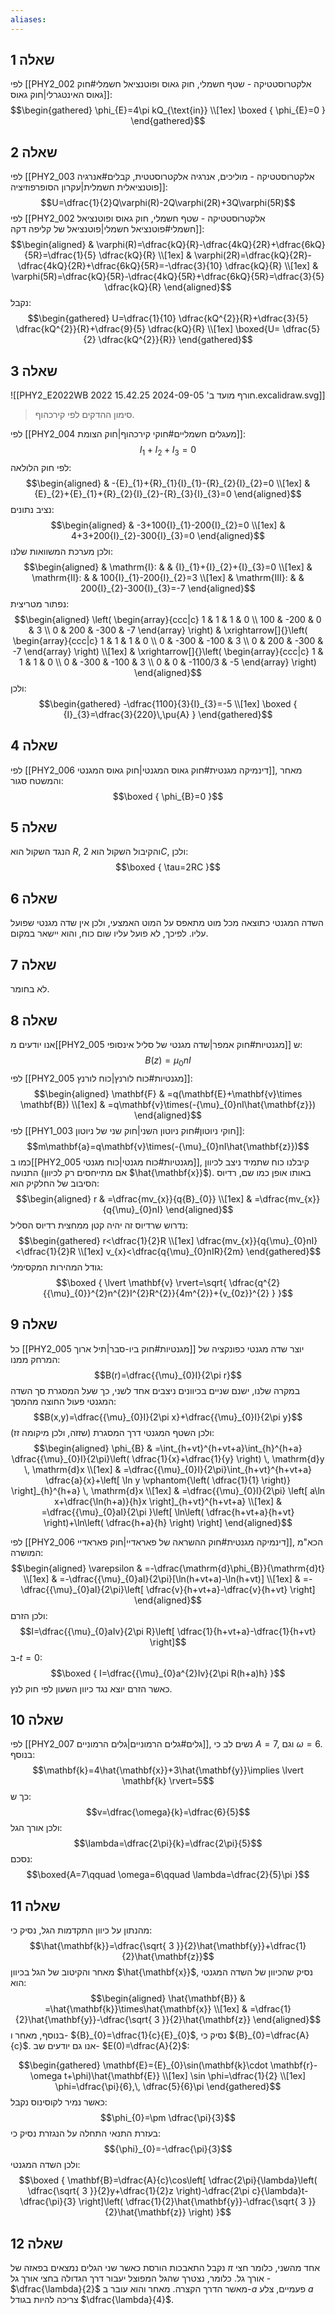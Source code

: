 ```yaml
---
aliases:
---
```

## שאלה 1
לפי [[PHY2_002 אלקטרוסטטיקה - שטף חשמלי, חוק גאוס ופוטנציאל חשמלי#חוק גאוס האינטגרלי|חוק גאוס]]:
$$\begin{gathered}
\phi_{E}=4\pi kQ_{\text{in}} \\[1ex]
\boxed {
\phi_{E}=0
 }
\end{gathered}$$

## שאלה 2
לפי [[PHY2_003 אלקטרוסטטיקה - מוליכים, אנרגיה אלקטרוסטטית, קבלים#אנרגיה פוטנציאלית חשמלית|עקרון הסופרפוזיציה]]:
$$U=\dfrac{1}{2}Q\varphi(R)-2Q\varphi(2R)+3Q\varphi(5R)$$
לפי [[PHY2_002 אלקטרוסטטיקה - שטף חשמלי, חוק גאוס ופוטנציאל חשמלי#פוטנציאל חשמלי|פוטנציאל של קליפה דקה]]:
$$\begin{aligned}
 & \varphi(R)=\dfrac{kQ}{R}-\dfrac{4kQ}{2R}+\dfrac{6kQ}{5R}=\dfrac{1}{5} \dfrac{kQ}{R} \\[1ex]
 & \varphi(2R)=\dfrac{kQ}{2R}-\dfrac{4kQ}{2R}+\dfrac{6kQ}{5R}=-\dfrac{3}{10} \dfrac{kQ}{R} \\[1ex]
 & \varphi(5R)=\dfrac{kQ}{5R}-\dfrac{4kQ}{5R}+\dfrac{6kQ}{5R}=\dfrac{3}{5} \dfrac{kQ}{R}
\end{aligned}$$
נקבל:
$$\begin{gathered}
U=\dfrac{1}{10} \dfrac{kQ^{2}}{R}+\dfrac{3}{5} \dfrac{kQ^{2}}{R}+\dfrac{9}{5} \dfrac{kQ}{R} \\[1ex]
\boxed{U= \dfrac{5}{2} \dfrac{kQ^{2}}{R}}
\end{gathered}$$

## שאלה 3
![[PHY2_E2022WB 2022 חורף מועד ב' 2024-09-05 15.42.25.excalidraw.svg]]
>סימון ההדקים לפי קירכהוף.


לפי [[PHY2_004 מעגלים חשמליים#חוקי קירכהוף|חוק הצומת]]:
$${I}_{1}+{I}_{2}+{I}_{3}=0$$
לפי חוק הלולאה:
$$\begin{aligned}
 & -{E}_{1}+{R}_{1}{I}_{1}-{R}_{2}{I}_{2}=0 \\[1ex]
 & {E}_{2}+{E}_{1}+{R}_{2}{I}_{2}-{R}_{3}{I}_{3}=0
\end{aligned}$$
נציב נתונים:
$$\begin{aligned}
 & -3+100{I}_{1}-200{I}_{2}=0 \\[1ex]
 & 4+3+200{I}_{2}-300{I}_{3}=0
\end{aligned}$$
ולכן מערכת המשוואות שלנו:
$$\begin{aligned}
 & \mathrm{I}: &  &  {I}_{1}+{I}_{2}+{I}_{3}=0 \\[1ex]
 & \mathrm{II}: & &  100{I}_{1}-200{I}_{2}=3 \\[1ex]
 & \mathrm{III}: &  & 200{I}_{2}-300{I}_{3}=-7
\end{aligned}$$
נפתור מטריצית:
$$\begin{aligned}
\left( \begin{array}{ccc|c}
1 & 1 & 1 & 0 \\
100 & -200 & 0 & 3 \\
0 & 200 & -300 & -7
\end{array} \right) & \xrightarrow[]{}\left( \begin{array}{ccc|c}
1 & 1 & 1 & 0 \\
0 & -300 & -100 & 3  \\
0 & 200 & -300 & -7
\end{array} \right) \\[1ex]
 & \xrightarrow[]{}\left( \begin{array}{ccc|c}
1 & 1 & 1 & 0 \\
0 & -300 & -100 & 3 \\
0 & 0 & -1100/3 & -5
\end{array} \right)
\end{aligned}$$
ולכן:
$$\begin{gathered}
-\dfrac{1100}{3}{I}_{3}=-5 \\[1ex]
\boxed {
{I}_{3}=\dfrac{3}{220}\,\pu{A}
 }
\end{gathered}$$

## שאלה 4
לפי [[PHY2_006 דינמיקה מגנטית#חוק גאוס המגנטי|חוק גאוס המגנטי]], מאחר והמשטח סגור:
$$\boxed {
\phi_{B}=0
 }$$
## שאלה 5
הנגד השקול הוא $R$, והקיבול השקול הוא $2C$, ולכן:
$$\boxed {
\tau=2RC
 }$$

## שאלה 6
השדה המגנטי כתוצאה מכל מוט מתאפס על המוט האמצעי, ולכן אין שדה מגנטי שפועל עליו. לפיכך, לא פועל עליו שום כוח, והוא יישאר במקום.

## שאלה 7
לא בחומר.

## שאלה 8
אנו יודעים מ[[PHY2_005 מגנטיות#חוק אמפר|שדה מגנטי של סליל אינסופי]] ש:
$$B(z)={\mu}_{0}nI$$
לפי [[PHY2_005 מגנטיות#כוח לורנץ|כוח לורנץ]]:
$$\begin{aligned}
\mathbf{F} & =q(\mathbf{E}+\mathbf{v}\times \mathbf{B}) \\[1ex]
 & =q\mathbf{v}\times(-{\mu}_{0}nI\hat{\mathbf{z}})
\end{aligned}$$
לפי [[PHY1_003 חוקי ניוטון#חוק ניוטון השני|חוק שני של ניוטון]]:
$$m\mathbf{a}=q\mathbf{v}\times(-{\mu}_{0}nI\hat{\mathbf{z}})$$
כמו ב[[PHY2_005 מגנטיות#כוח מגנטי|כוח מגנטי]], קיבלנו כוח שתמיד ניצב לכיוון התנועה (אם מתייחסים רק לכיוון $\hat{\mathbf{x}}$). באותו אופן כמו שם, רדיוס הסיבוב של החלקיק הוא:
$$\begin{aligned}
r & =\dfrac{mv_{x}}{q{B}_{0}} \\[1ex]
 & =\dfrac{mv_{x}}{q{\mu}_{0}nI}
\end{aligned}$$
נדרוש שרדיוס זה יהיה קטן ממחצית רדיוס הסליל:
$$\begin{gathered}
r<\dfrac{1}{2}R \\[1ex]
\dfrac{mv_{x}}{q{\mu}_{0}nI}<\dfrac{1}{2}R \\[1ex]
v_{x}<\dfrac{q{\mu}_{0}nIR}{2m}
\end{gathered}$$
גודל המהירות המקסימלי:
$$\boxed {
\lvert \mathbf{v} \rvert=\sqrt{ \dfrac{q^{2}{{\mu}_{0}}^{2}n^{2}I^{2}R^{2}}{4m^{2}}+{v_{0z}}^{2} }
 }$$

## שאלה 9
כל [[PHY2_005 מגנטיות#חוק ביו-סבר|תיל ארוך]] יוצר שדה מגנטי כפונקציה של המרחק ממנו:
$$B(r)=\dfrac{{\mu}_{0}I}{2\pi r}$$
במקרה שלנו, ישנם שניים בכיוונים ניצבים אחד לשני, כך שעל המסגרת סך השדה המגנטי פעול החוצה מהמסך:
$$B(x,y)=\dfrac{{\mu}_{0}I}{2\pi x}+\dfrac{{\mu}_{0}I}{2\pi y}$$
ולכן השטף המגנטי דרך המסגרת (שזזה, ולכן מיקומה זז):
$$\begin{aligned}
\phi_{B} & =\int_{h+vt}^{h+vt+a}\int_{h}^{h+a} \dfrac{{\mu}_{0}I}{2\pi}\left( \dfrac{1}{x}+\dfrac{1}{y} \right) \, \mathrm{d}y   \, \mathrm{d}x  \\[1ex]
 & =\dfrac{{\mu}_{0}I}{2\pi}\int_{h+vt}^{h+vt+a} \dfrac{a}{x}+\left[ \ln y \vphantom{\left( \dfrac{1}{1} \right)} \right]_{h}^{h+a}  \, \mathrm{d}x  \\[1ex]
 & =\dfrac{{\mu}_{0}I}{2\pi} \left[ a\ln x+\dfrac{\ln(h+a)}{h}x \right]_{h+vt}^{h+vt+a} \\[1ex]
 & =\dfrac{{\mu}_{0}aI}{2\pi }\left[ \ln\left( \dfrac{h+vt+a}{h+vt} \right)+\ln\left( \dfrac{h+a}{h} \right) \right]
\end{aligned}$$

לפי [[PHY2_006 דינמיקה מגנטית#חוק ההשראה של פאראדיי|חוק פאראדיי]], הכא"מ המושרה:
$$\begin{aligned}
\varepsilon & =-\dfrac{\mathrm{d}\phi_{B}}{\mathrm{d}t} \\[1ex]
 & =-\dfrac{{\mu}_{0}aI}{2\pi}[\ln(h+vt+a)-\ln(h+vt)] \\[1ex]
 & =-\dfrac{{\mu}_{0}aI}{2\pi}\left[  \dfrac{v}{h+vt+a}-\dfrac{v}{h+vt} \right]
\end{aligned}$$
ולכן הזרם:
$$I=\dfrac{{\mu}_{0}aIv}{2\pi R}\left[ \dfrac{1}{h+vt+a}-\dfrac{1}{h+vt} \right]$$
ב-$t=0$:
$$\boxed {
I=\dfrac{{\mu}_{0}a^{2}Iv}{2\pi R(h+a)h}
 }$$
כאשר הזרם יוצא נגד כיוון השעון לפי חוק לנץ.

## שאלה 10
לפי [[PHY2_007 גלים#גלים הרמוניים|גלים הרמוניים]], נשים לב כי $A=7$, וגם $\omega=6$. בנוסף:
$$\mathbf{k}=4\hat{\mathbf{x}}+3\hat{\mathbf{y}}\implies \lvert \mathbf{k} \rvert=5$$
כך ש:
$$v=\dfrac{\omega}{k}=\dfrac{6}{5}$$
ולכן אורך הגל:
$$\lambda=\dfrac{2\pi}{k}=\dfrac{2\pi}{5}$$
נסכם:
$$\boxed{A=7\qquad \omega=6\qquad \lambda=\dfrac{2}{5}\pi }$$

## שאלה 11
מהנתון על כיוון התקדמות הגל, נסיק כי:
$$\hat{\mathbf{k}}=\dfrac{\sqrt{ 3 }}{2}\hat{\mathbf{y}}+\dfrac{1}{2}\hat{\mathbf{z}}$$
מאחר והקיטוב של הגל בכיוון $\hat{\mathbf{x}}$, נסיק שהכיוון של השדה המגנטי הוא:
$$\begin{aligned}
\hat{\mathbf{B}} & =\hat{\mathbf{k}}\times\hat{\mathbf{x}} \\[1ex]
 & =\dfrac{1}{2}\hat{\mathbf{y}}-\dfrac{\sqrt{ 3 }}{2}\hat{\mathbf{z}}
\end{aligned}$$
בנוסף, מאחר ו- ${B}_{0}=\dfrac{1}{c}{E}_{0}$, נסיק כי ${B}_{0}=\dfrac{A}{c}$. אנו גם יודעים שב- $E(0)=\dfrac{A}{2}$:

$$\begin{gathered}
\mathbf{E}={E}_{0}\sin(\mathbf{k}\cdot \mathbf{r}-\omega t+\phi)\hat{\mathbf{E}} \\[1ex]
\sin \phi=\dfrac{1}{2} \\[1ex]
\phi=\dfrac{\pi}{6},\, \dfrac{5}{6}\pi
\end{gathered}$$
כאשר נמיר לקוסינוס נקבל:
$$\phi_{0}=\pm \dfrac{\pi}{3}$$
בעזרת התנאי התחלה על הנגזרת נסיק כי:
$${\phi}_{0}=-\dfrac{\pi}{3}$$
ולכן השדה המגנטי:
$$\boxed {
\mathbf{B}=\dfrac{A}{c}\cos\left[ \dfrac{2\pi}{\lambda}\left( \dfrac{\sqrt{ 3 }}{2}y+\dfrac{1}{2}z \right)-\dfrac{2\pi c}{\lambda}t-\dfrac{\pi}{3} \right]\left( \dfrac{1}{2}\hat{\mathbf{y}}-\dfrac{\sqrt{ 3 }}{2}\hat{\mathbf{z}} \right)
 }$$
## שאלה 12
נקבל התאבכות הורסת כאשר שני הגלים נמצאים בפאזה של $\pi$ אחד מהשני, כלומר חצי אורך גל. כלומר, נצטרך שהגל המפוצל יעבור דרך הגדולה בחצי אורך גל - $\dfrac{\lambda}{2}$ מאשר הדרך הקצרה. מאחר והוא עובר ב-$a$ פעמיים, צלע $a$ צריכה להיות בגודל $\dfrac{\lambda}{4}$.

